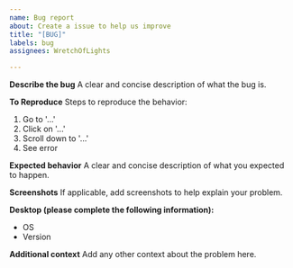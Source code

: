 ```yaml
---
name: Bug report
about: Create a issue to help us improve
title: "[BUG]"
labels: bug
assignees: WretchOfLights

---
```


**Describe the bug**
A clear and concise description of what the bug is.

**To Reproduce**
Steps to reproduce the behavior:
1. Go to '...'
2. Click on '...'
3. Scroll down to '...'
4. See error

**Expected behavior**
A clear and concise description of what you expected to happen.

**Screenshots**
If applicable, add screenshots to help explain your problem.

**Desktop (please complete the following information):**
 - OS
 - Version 

**Additional context**
Add any other context about the problem here.
